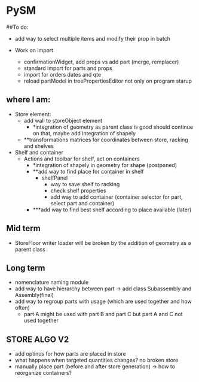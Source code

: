 
# PySM
##To do:
- add way to select multiple items and modify their prop in batch

- Work on import
    - confirmationWidget, add props vs add part (merge, remplacer)
    - standard import for parts and props
    - import for orders dates and qte
    - reload partModel in treePropertiesEditor not only on program starup

## where I am:
- Store element:
    - add wall to storeObject element
      - *integration of geometry as parent class is good should continue on that, maybe add integration of shapely
    - **transformations matrices for coordinates between store, racking and shelves
- Shelf and container
  - Actions and toolbar for shelf, act on containers
    - *integration of shapely in geometry for shape (postponed)
    - **add way to find place for container in shelf
      - shelfPanel
        - way to save shelf to racking
        - check shelf properties
        - add way to add container (container selector for part, select part and container)
    - ***add way to find best shelf according to place available (later)

## Mid term
- StoreFloor writer loader will be broken by the addition of geometry as a parent class


## Long term
- nomenclature naming module
- add way to have hierarchy between part -> add class Subassembly and Assembly(final)
- add way to regroup parts with usage (which are used together and how often)
  - part A might be used with part B and part C but part A and C not used together



## STORE ALGO V2
- add optinos for how parts are placed in store
- what happens when targeted quantities changes? no broken store
- manually place part (before and after store generation) -> how to reorganize containers?
